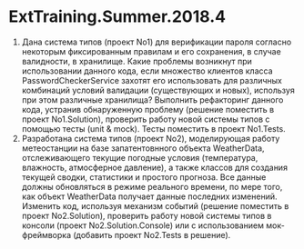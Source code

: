 # ExtTraining.Summer.2018.4

1. Дана система типов (проект No1) для верификации пароля согласно некоторым фиксированным правилам и его сохранения, в случае валидности, в хранилище. Какие  проблемы возникнут при использовании данного кода, если множество клиентов класса PasswordCheckerService захотят его использовать для различных комбинаций условий валидации (существующих и новых), используя при этом различные хранилища? Выполнить рефакторинг данного кода, устранив обнаруженную проблему (решение поместить в проект No1.Solution), проверить работу новой системы типов с помощью тесты (unit & mock). Тесты поместить в проект No1.Tests.
2. Разработана система типов (проект No2), моделирующая работу метеостанции на базе запатентовнного объекта WeatherData, отслеживающего текущие погодные условия (температура, влажность, атмосферное давление), а также классов для создания текущей сводки, статистики и простого прогноза. Все данные должны обновляться в режиме реального времени, по мере того, как объект WeatherData получает данные последних изменений. Изменить код, используя механизм событий (решение поместить в проект No2.Solution), проверить работу новой системы типов в консоли (проект No2.Solution.Console) или с использованием мок-фреймворка (добавить проект No2.Tests в решение). 
